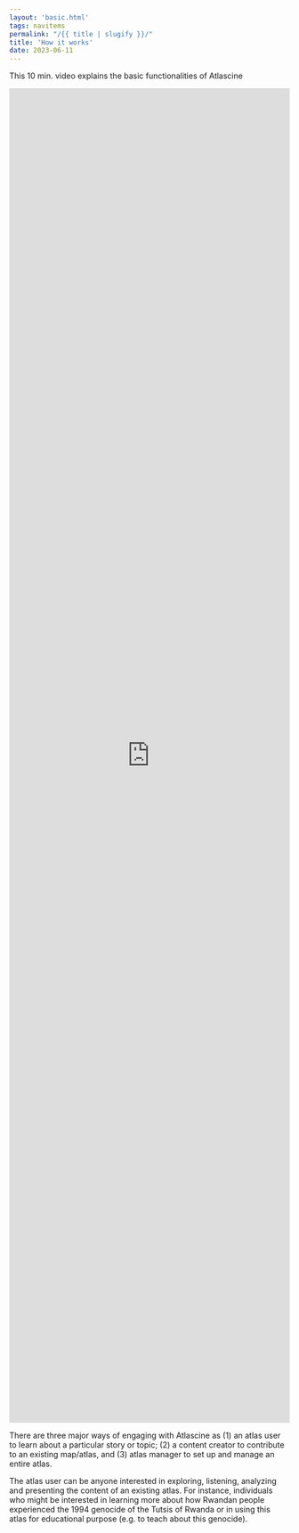 ```yaml
---
layout: 'basic.html'
tags: navitems
permalink: "/{{ title | slugify }}/"
title: 'How it works'
date: 2023-06-11
---
```


This 10 min. video explains the basic functionalities of Atlascine  

<div style="height:60vh">
<iframe src="https://player.vimeo.com/video/599132384?h=fad3d027b1" width="100%" height="100%" frameborder="0" allow="autoplay; fullscreen; picture-in-picture" allowfullscreen></iframe></div>

There are three major ways of engaging with Atlascine as (1) an atlas user to learn about a particular story or topic; (2) a content creator to contribute to an existing map/atlas, and (3) atlas manager to set up and manage an entire atlas. 

The atlas user can be anyone interested in exploring, listening, analyzing and presenting the content of an existing atlas. For instance, individuals who might be interested in learning more about how Rwandan people experienced the 1994 genocide of the Tutsis of Rwanda or in using this atlas for educational purpose (e.g. to teach about this genocide).  